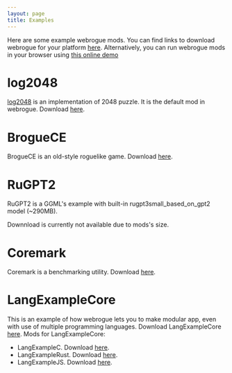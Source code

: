 ```yaml
---
layout: page
title: Examples
---
```


Here are some example webrogue mods.
You can find links to download webrogue for your platform [here](../download.html).
Alternatively, you can run webrogue mods in your browser using [this online demo](../demos/dynamic/)

# log2048
[log2048](./log2048.html) is an implementation of 2048 puzzle. 
It is the default mod in webrogue. 
Download [here](https://webrogue-runtime.github.io/webrogue/mods/log2048.wrmod).

# BrogueCE
BrogueCE is an old-style roguelike game. 
Download [here](https://webrogue-runtime.github.io/webrogue/mods/brogue.wrmod).

# RuGPT2
RuGPT2 is a GGML's example with built-in rugpt3small_based_on_gpt2 model (~290MB). 
<!-- Download [here](https://webrogue-runtime.github.io/webrogue/mods/rugpt2.wrmod). -->
Downnload is currently not available due to mods's size.

# Coremark
Coremark is a benchmarking utility.
Download [here](https://webrogue-runtime.github.io/webrogue/mods/coremark.wrmod).

# LangExampleCore
This is an example of how webrogue lets you to make modular app, even with use of multiple programming languages.
Download LangExampleCore [here](https://webrogue-runtime.github.io/webrogue/mods/langExampleCore.wrmod).
Mods for LangExampleCore:
- LangExampleC. Download [here](https://webrogue-runtime.github.io/webrogue/mods/langExampleC.wrmod).
- LangExampleRust. Download [here](https://webrogue-runtime.github.io/webrogue/mods/langExampleRust.wrmod).
- LangExampleJS. Download [here](https://webrogue-runtime.github.io/webrogue/mods/langExampleJS.wrmod).
